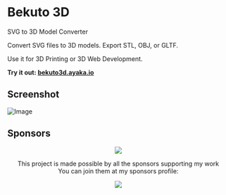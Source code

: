 # Bekuto 3D

SVG to 3D Model Converter

Convert SVG files to 3D models. Export STL, OBJ, or GLTF.

Use it for 3D Printing or 3D Web Development.

**Try it out: [bekuto3d.ayaka.io](https://bekuto3d.ayaka.io)**

## Screenshot

![Image](https://github.com/user-attachments/assets/05d55a11-ce45-402a-9221-95d191f5223b)

## Sponsors

<p align="center">
  <a href="https://github.com/sponsors/LittleSound">
    <img src="https://cdn.jsdelivr.net/gh/littlesound/sponsors/sponsors.svg"/>
  </a>
</p>

<p align="center">
  This project is made possible by all the sponsors supporting my work <br>
  You can join them at my sponsors profile:
</p>
<p align="center"><a href="https://github.com/sponsors/LittleSound"><img src="https://img.shields.io/static/v1?label=Sponsor&message=%E2%9D%A4&logo=GitHub&color=%23fe8e86&style=for-the-badge" /></a></p>
